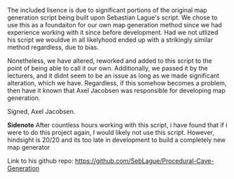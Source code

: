 The included lisence is due to significant portions of the original map generation script being built upon Sebastian Lague's script.
We chose to use this as a foundaiton for our own map generation method since we had experience working with it since before development.
Had we not utlized his script we wouldve in all likelyhood ended up with a strikingly similar method regardless, due to bias.

Nonetheless, we have altered, reworked and added to this script to the point of being able to call it our own. Additionally, we passed it by the lecturers, and it 
didnt seem to be an issue as long as we made significant alteration, which we have. Regardless, if this somehow becomes a problem, 
then have it known that Axel Jacobsen was responsible for developing map generation.

Signed, Axel Jacobsen.

**Sidenote**
After countless hours working with this script, i have found that if i were to do this project again, I would likely not use this script.
However, hindsight is 20/20 and its too late in development to build a completely new map generator

Link to his github repo:
https://github.com/SebLague/Procedural-Cave-Generation